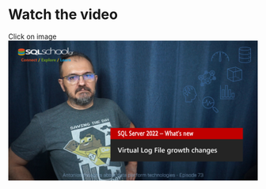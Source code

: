 # Watch the video
Click on image
[![Watch the video](https://github.com/antonchgr/episodes/blob/main/E73/ytimage.png)](https://youtu.be/bQhehdItO7A)
